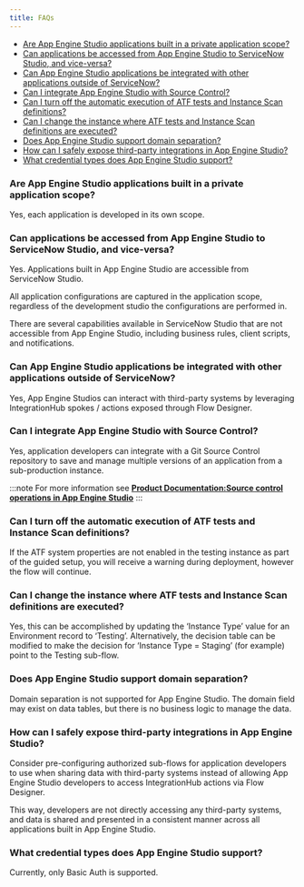 ```yaml
---
title: FAQs
---
```


- [Are App Engine Studio applications built in a private application scope?](#are-app-engine-studio-applications-built-in-a-private-application-scope)
- [Can applications be accessed from App Engine Studio to ServiceNow Studio, and vice-versa?](#can-applications-be-accessed-from-app-engine-studio-to-servicenow-studio-and-vice-versa)
- [Can App Engine Studio applications be integrated with other applications outside of ServiceNow?](#can-app-engine-studio-applications-be-integrated-with-other-applications-outside-of-servicenow)
- [Can I integrate App Engine Studio with Source Control?](#can-i-integrate-app-engine-studio-with-source-control)
- [Can I turn off the automatic execution of ATF tests and Instance Scan definitions?](#can-i-turn-off-the-automatic-execution-of-atf-tests-and-instance-scan-definitions)
- [Can I change the instance where ATF tests and Instance Scan definitions are executed?](#can-i-change-the-instance-where-atf-tests-and-instance-scan-definitions-are-executed)
- [Does App Engine Studio support domain separation?](#does-app-engine-studio-support-domain-separation)
- [How can I safely expose third-party integrations in App Engine Studio?](#how-can-i-safely-expose-third-party-integrations-in-app-engine-studio)
- [What credential types does App Engine Studio support?](#what-credential-types-does-app-engine-studio-support)


### Are App Engine Studio applications built in a private application scope?
Yes, each application is developed in its own scope.

### Can applications be accessed from App Engine Studio to ServiceNow Studio, and vice-versa?
Yes. Applications built in App Engine Studio are accessible from ServiceNow Studio.

All application configurations are captured in the application scope, regardless of the development studio the configurations are performed in.

There are several capabilities available in ServiceNow Studio that are not accessible from App Engine Studio, including business rules, client scripts, and notifications. 

### Can App Engine Studio applications be integrated with other applications outside of ServiceNow?
Yes, App Engine Studios can interact with third-party systems by leveraging IntegrationHub spokes / actions exposed through Flow Designer.

### Can I integrate App Engine Studio with Source Control?
Yes, application developers can integrate with a Git Source Control repository to save and manage multiple versions of an application from a sub-production instance.

:::note
For more information see **[Product Documentation:Source control operations in App Engine Studio](https://docs.servicenow.com/csh?topicname=source-control-operations.html&version=latest)**
:::

### Can I turn off the automatic execution of ATF tests and Instance Scan definitions?
If the ATF system properties are not enabled in the testing instance as part of the guided setup, you will receive a warning during deployment, however the flow will continue. 

### Can I change the instance where ATF tests and Instance Scan definitions are executed?
Yes, this can be accomplished by updating the ‘Instance Type’ value for an Environment record to ‘Testing’. Alternatively, the decision table can be modified to make the decision for ‘Instance Type = Staging’ (for example) point to the Testing sub-flow.

### Does App Engine Studio support domain separation?
Domain separation is not supported for App Engine Studio. The domain field may exist on data tables, but there is no business logic to manage the data.

### How can I safely expose third-party integrations in App Engine Studio?
Consider pre-configuring authorized sub-flows for application developers to use when sharing data with third-party systems instead of allowing App Engine Studio developers to access IntegrationHub actions via Flow Designer.

This way, developers are not directly accessing any third-party systems, and data is shared and presented in a consistent manner across all applications built in App Engine Studio.

### What credential types does App Engine Studio support?
Currently, only Basic Auth is supported. 

